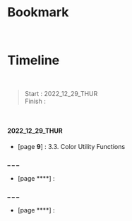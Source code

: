 # Bookmark

<!-- - [page ****] :  -->
<!-- - [page ****] :  -->

<br>

# Timeline

<br>

>Start   : 2022_12_29_THUR<br>
>Finish  : 

<br>

#### 2022_12_29_THUR
- [page **9**] : 3.3. Color Utility Functions

#### _ _ _
- [page ****] :

#### _ _ _
- [page ****] :
